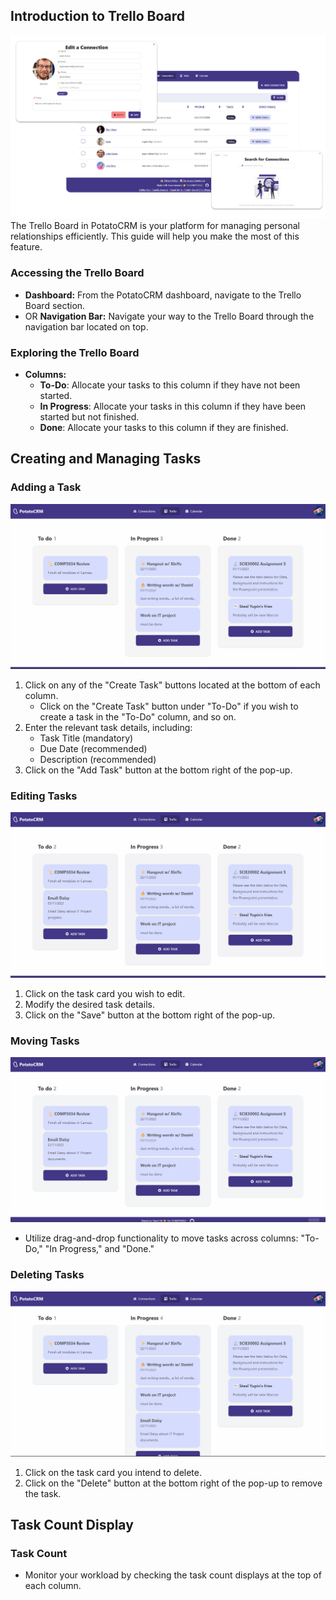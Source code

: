 ## Introduction to Trello Board
![](/readme-images/Trello.png)
The Trello Board in PotatoCRM is your platform for managing personal relationships efficiently. This guide will help you make the most of this feature.

### Accessing the Trello Board
- **Dashboard:** From the PotatoCRM dashboard, navigate to the Trello Board section.
- OR **Navigation Bar:** Navigate your way to the Trello Board through the navigation bar located on top.

### Exploring the Trello Board
- **Columns:**
   - **To-Do**: Allocate your tasks to this column if they have not been started.
   - **In Progress**: Allocate your tasks in this column if they have been started but not finished.
   - **Done**: Allocate your tasks to this column if they are finished.

## Creating and Managing Tasks

### Adding a Task
![](readme-images/adding_task.gif)
1. Click on any of the "Create Task" buttons located at the bottom of each column.
   - Click on the "Create Task" button under "To-Do" if you wish to create a task in the "To-Do" column, and so on.
3. Enter the relevant task details, including:
   - Task Title (mandatory)
   - Due Date (recommended)
   - Description (recommended)
4. Click on the "Add Task" button at the bottom right of the pop-up.

### Editing Tasks
![](readme-images/editing_task.gif)
1. Click on the task card you wish to edit.
2. Modify the desired task details.
3. Click on the "Save" button at the bottom right of the pop-up.

### Moving Tasks
![](readme-images/moving_task.gif)
- Utilize drag-and-drop functionality to move tasks across columns: "To-Do," "In Progress," and "Done."

### Deleting Tasks
![](readme-images/delete_task.gif)
1. Click on the task card you intend to delete.
2. Click on the "Delete" button at the bottom right of the pop-up to remove the task.

## Task Count Display

### Task Count
- Monitor your workload by checking the task count displays at the top of each column.



